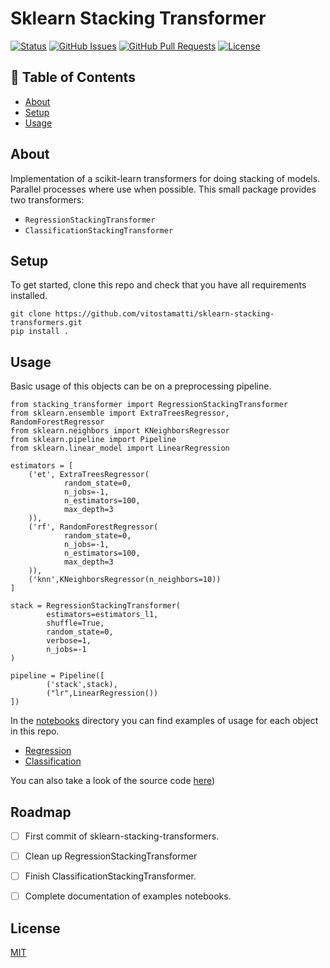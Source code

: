 # Sklearn Stacking Transformer


[![Status](https://img.shields.io/badge/status-active-success.svg)]()
[![GitHub Issues](https://img.shields.io/github/issues/vitostamatti/sklearn-stacking-transformers.svg)](https://github.com/vitostamatti/sklearn-stacking-transformers/issues)
[![GitHub Pull Requests](https://img.shields.io/github/issues-pr/vitostamatti/sklearn-stacking-transformers.svg)](https://github.com/vitostamatti/sklearn-stacking-transformers/pulls)
[![License](https://img.shields.io/badge/license-MIT-blue.svg)](/LICENSE)



## 📝 Table of Contents

- [About](#about)
- [Setup](#setup)
- [Usage](#usage)


## About <a name = "about"></a>

Implementation of a scikit-learn transformers for doing stacking of models.
Parallel processes where use when possible.
This small package provides two transformers:

- ``RegressionStackingTransformer``
- ``ClassificationStackingTransformer``



## Setup <a name = "setup"></a>

To get started, clone this repo and check that you have all requirements installed.

```
git clone https://github.com/vitostamatti/sklearn-stacking-transformers.git
pip install .
``` 

## Usage <a name = "usage"></a>

Basic usage of this objects can be on a preprocessing pipeline.

```
from stacking_transformer import RegressionStackingTransformer
from sklearn.ensemble import ExtraTreesRegressor, RandomForestRegressor
from sklearn.neighbors import KNeighborsRegressor
from sklearn.pipeline import Pipeline
from sklearn.linear_model import LinearRegression

estimators = [
    ('et', ExtraTreesRegressor(
            random_state=0,
            n_jobs=-1,
            n_estimators=100,
            max_depth=3
    )),
    ('rf', RandomForestRegressor(
            random_state=0,
            n_jobs=-1,
            n_estimators=100,
            max_depth=3
    )),
    ('knn',KNeighborsRegressor(n_neighbors=10))
]

stack = RegressionStackingTransformer(
        estimators=estimators_l1,
        shuffle=True,
        random_state=0,
        verbose=1,
        n_jobs=-1
)

pipeline = Pipeline([
        ('stack',stack), 
        ("lr",LinearRegression())
])

```


In the [notebooks](/notebooks/) directory you can find examples of
usage for each object in this repo.

- [Regression](/notebooks/stacking_regression_example.ipynb) 
- [Classification](/notebooks/stacking_regression_example.ipynb) 


You can also take a look of the source code [here](/src/stacking_transformer.py))

## Roadmap

- [ ] First commit of sklearn-stacking-transformers.
- [ ] Clean up RegressionStackingTransformer
- [ ] Finish ClassificationStackingTransformer.
- [ ] Complete documentation of examples notebooks.



## License

[MIT](LICENSE.txt)